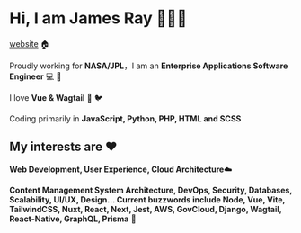 # Hi, I am James Ray 👨🏻‍💻

[website](https://www.james.engineer) 🏠 

Proudly working for **NASA/JPL**，I am an **Enterprise Applications Software Engineer** 💻 🚀

I love **Vue &amp; Wagtail** 💚 🐦

Coding primarily in **JavaScript, Python, PHP, HTML and SCSS**

## My interests are ❤️ 

**Web Development, User Experience, Cloud Architecture**☁️

**Content Management System Architecture, DevOps, Security, Databases, Scalability, UI/UX, Design... Current buzzwords include Node, Vue, Vite, TailwindCSS, Nuxt, React, Next, Jest, AWS, GovCloud, Django, Wagtail, React-Native, GraphQL, Prisma** 🤖️

